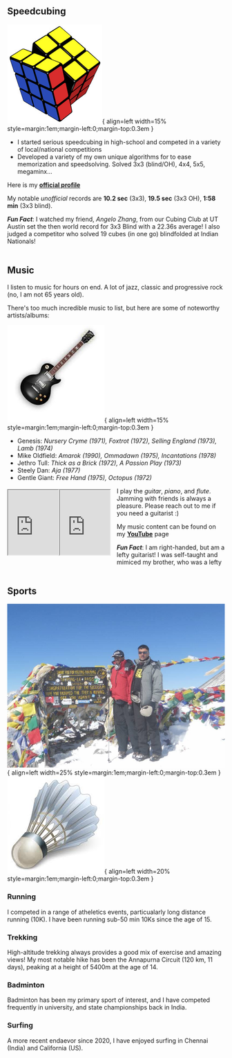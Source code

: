 
## Speedcubing

![cube](assets/hobbies/Cubing_DP.jpg){ align=left width=15% style=margin:1em;margin-left:0;margin-top:0.3em }

* I started serious speedcubing in high-school and competed in a variety of 
local/national competitions 
* Developed a variety of my own unique algorithms for to ease memorization and speedsolving.
Solved 3x3 (blind/OH), 4x4, 5x5, megaminx... 

Here is my [**official profile**](https://www.worldcubeassociation.org/persons/2014RAME04)

My notable *unofficial* records are **10.2 sec** (3x3), **19.5 sec** (3x3 OH), 
**1:58 min** (3x3 blind). 


***Fun Fact***: I watched my friend, *Angelo Zhang*, from our Cubing Club at UT Austin set the 
then world record for 3x3 Blind with a 22.36s average! I also judged a competitor who 
solved 19 cubes (in one go) blindfolded at Indian Nationals!
<br/>
<br/>
## Music

I listen to music for hours on end. A lot of jazz, classic and progressive rock 
(no, I am not 65 years old). 

There's too much incredible music to list, but here are some of noteworthy artists/albums:

![guitar](assets/hobbies/Guitar_DP.jpg){ align=left width=15% style=margin:1em;margin-left:0;margin-top:0.3em }

* Genesis: *Nursery Cryme (1971), Foxtrot (1972), Selling England (1973), Lamb (1974)*
* Mike Oldfield: *Amarok (1990), Ommadawn (1975), Incantations (1978)*
* Jethro Tull: *Thick as a Brick (1972), A Passion Play (1973)*
* Steely Dan: *Aja (1977)*
* Gentle Giant: *Free Hand (1975), Octopus (1972)*

<iframe width="23%" src="https://www.youtube.com/embed/bwVirkXOSz4" 
 style=margin-left:0;margin-top:0.3em;float:left ></iframe>
<iframe width="23%" src="https://www.youtube.com/embed/shiSCyZfQlU" 
  style=margin:1em;margin-left:0;margin-top:0.3em;float:left > </iframe>

I play the *guitar*, *piano*, and *flute*. Jamming with friends is always a pleasure.
Please reach out to me if you need a guitarist :)

My music content can be found on my [**YouTube**](https://www.youtube.com/channel/UCQLPzl1LHeF25W3SiKSAqGQ?view_as=subscriber) 
page

***Fun Fact***: I am right-handed, but am a lefty guitarist! I was 
self-taught and mimiced my brother, who was a lefty
<br/>
<br/>
## Sports

![trek](assets/hobbies/Trek_Finish.jpg){ align=left width=25% style=margin:1em;margin-left:0;margin-top:0.3em }
![badminton](assets/hobbies/Badminton_DP.jpg){ align=left width=20% style=margin:1em;margin-left:0;margin-top:0.3em }
### Running
I competed in a range of atheletics events, particualarly long distance running (10K).
I have been running sub-50 min 10Ks since the age of 15.

### Trekking
High-altitude trekking always provides a good mix of exercise and amazing views! My most notable
hike has been the Annapurna Circuit (120 km, 11 days), peaking at a height of 5400m at the 
age of 14.

### Badminton
Badminton has been my primary sport of interest, and I have competed frequently in university,
and state championships back in India.

### Surfing
A more recent endaevor since 2020, I have enjoyed surfing in Chennai (India)  and California (US).

<br/>
<br/>
